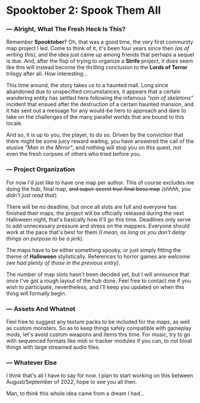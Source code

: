 # Spooktober 2: Spook Them All

### — Alright, What The Fresh Heck Is This?

Remember **Spooktober**? Oh, that was a good time, the very first community map project I led. Come to think of it, it's been four years since then *(as of writing this)*, and the idea just came up among friends that perhaps a sequel is due. And, after the flop of trying to organize a **Strife** project, it does seem like this will instead become the thrilling conclusion to the **Lords of Terror** trilogy after all. How interesting...

This time around, the story takes us to a haunted mall. Long since abandoned due to unspecified circumstances, it appears that a certain wandering entity has settled here following the infamous *"rain of skeletons"* incident that ensued after the destruction of a certain haunted mansion, and it has sent out a message for any would-be hero to approach and dare to take on the challenges of the many parallel worlds that are bound to this locale.

And so, it is up to you, the player, to do so. Driven by the conviction that there might be some juicy reward waiting, you have answered the call of the elusive *"Man in the Mirror"*, and nothing will stop you on this quest, not even the fresh corpses of others who tried before you.

### — Project Organization

For now I'd just like to have one map per author. This of course excludes me doing the hub, final map, ~~and super-secret true final boss map~~ *(shhhh, you didn't just read that)*.

There will be no deadline, but once all slots are full and everyone has finished their maps, the project will be officially released during the next Halloween night, that's basically how it'll go this time. Deadlines only serve to add unnecessary pressure and stress on the mappers. Everyone should work at the pace that's best for them *(I mean, as long as you don't delay things on purpose to be a jerk)*.

The maps have to be either something spooky, or just simply fitting the theme of **Halloween** stylistically. References to horror games are welcome *(we had plenty of those in the previous entry)*.

The number of map slots hasn't been decided yet, but I will announce that once I've got a rough layout of the hub done. Feel free to contact me if you wish to participate, nevertheless, and I'll keep you updated on when this thing will formally begin.

### — Assets And Whatnot

Feel free to suggest any texture packs to be included for the maps, as well as custom monsters. So as to keep things safely compatible with gameplay mods, let's avoid custom weapons and items this time. For music, try to go with sequenced formats like midi or tracker modules if you can, to not bloat things with large streamed audio files.

### — Whatever Else

I think that's all I have to say for now. I plan to start working on this between August/September of 2022, hope to see you all then.

Man, to think this whole idea came from a dream I had...
